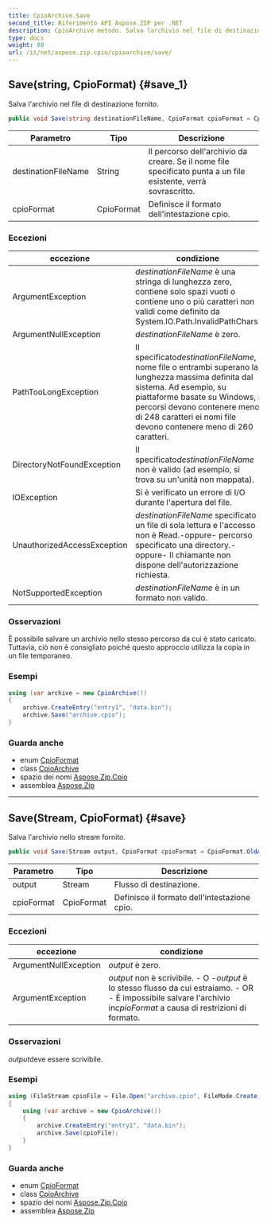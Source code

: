 ```yaml
---
title: CpioArchive.Save
second_title: Riferimento API Aspose.ZIP per .NET
description: CpioArchive metodo. Salva larchivio nel file di destinazione fornito.
type: docs
weight: 80
url: /it/net/aspose.zip.cpio/cpioarchive/save/
---
```

## Save(string, CpioFormat) {#save_1}

Salva l'archivio nel file di destinazione fornito.

```csharp
public void Save(string destinationFileName, CpioFormat cpioFormat = CpioFormat.OldAscii)
```

| Parametro | Tipo | Descrizione |
| --- | --- | --- |
| destinationFileName | String | Il percorso dell'archivio da creare. Se il nome file specificato punta a un file esistente, verrà sovrascritto. |
| cpioFormat | CpioFormat | Definisce il formato dell'intestazione cpio. |

### Eccezioni

| eccezione | condizione |
| --- | --- |
| ArgumentException | *destinationFileName* è una stringa di lunghezza zero, contiene solo spazi vuoti o contiene uno o più caratteri non validi come definito da System.IO.Path.InvalidPathChars. |
| ArgumentNullException | *destinationFileName* è zero. |
| PathTooLongException | Il specificato*destinationFileName*, nome file o entrambi superano la lunghezza massima definita dal sistema. Ad esempio, su piattaforme basate su Windows, i percorsi devono contenere meno di 248 caratteri ei nomi file devono contenere meno di 260 caratteri. |
| DirectoryNotFoundException | Il specificato*destinationFileName* non è valido (ad esempio, si trova su un'unità non mappata). |
| IOException | Si è verificato un errore di I/O durante l'apertura del file. |
| UnauthorizedAccessException | *destinationFileName* specificato un file di sola lettura e l'accesso non è Read.-oppure- percorso specificato una directory.-oppure- Il chiamante non dispone dell'autorizzazione richiesta. |
| NotSupportedException | *destinationFileName* è in un formato non valido. |

### Osservazioni

È possibile salvare un archivio nello stesso percorso da cui è stato caricato. Tuttavia, ciò non è consigliato poiché questo approccio utilizza la copia in un file temporaneo.

### Esempi

```csharp
using (var archive = new CpioArchive())
{
    archive.CreateEntry("entry1", "data.bin");        
    archive.Save("archive.cpio");
}       
```

### Guarda anche

* enum [CpioFormat](../../cpioformat/)
* class [CpioArchive](../)
* spazio dei nomi [Aspose.Zip.Cpio](../../cpioarchive/)
* assemblea [Aspose.Zip](../../../)

---

## Save(Stream, CpioFormat) {#save}

Salva l'archivio nello stream fornito.

```csharp
public void Save(Stream output, CpioFormat cpioFormat = CpioFormat.OldAscii)
```

| Parametro | Tipo | Descrizione |
| --- | --- | --- |
| output | Stream | Flusso di destinazione. |
| cpioFormat | CpioFormat | Definisce il formato dell'intestazione cpio. |

### Eccezioni

| eccezione | condizione |
| --- | --- |
| ArgumentNullException | *output* è zero. |
| ArgumentException | *output* non è scrivibile. - O -*output* è lo stesso flusso da cui estraiamo. - OR - È impossibile salvare l'archivio in*cpioFormat* a causa di restrizioni di formato. |

### Osservazioni

*output*deve essere scrivibile.

### Esempi

```csharp
using (FileStream cpioFile = File.Open("archive.cpio", FileMode.Create))
{
    using (var archive = new CpioArchive())
    {
        archive.CreateEntry("entry1", "data.bin");        
        archive.Save(cpioFile);
    }
}       
```

### Guarda anche

* enum [CpioFormat](../../cpioformat/)
* class [CpioArchive](../)
* spazio dei nomi [Aspose.Zip.Cpio](../../cpioarchive/)
* assemblea [Aspose.Zip](../../../)


